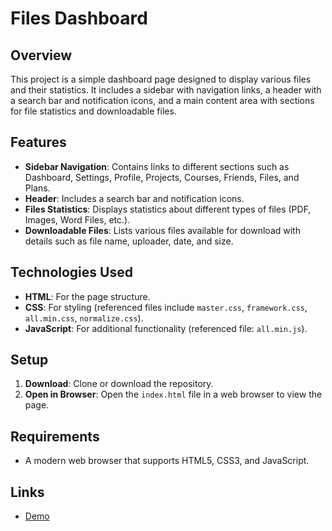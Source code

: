 # Files Dashboard

## Overview
This project is a simple dashboard page designed to display various files and their statistics. It includes a sidebar with navigation links, a header with a search bar and notification icons, and a main content area with sections for file statistics and downloadable files.

## Features
- **Sidebar Navigation**: Contains links to different sections such as Dashboard, Settings, Profile, Projects, Courses, Friends, Files, and Plans.
- **Header**: Includes a search bar and notification icons.
- **Files Statistics**: Displays statistics about different types of files (PDF, Images, Word Files, etc.).
- **Downloadable Files**: Lists various files available for download with details such as file name, uploader, date, and size.

## Technologies Used
- **HTML**: For the page structure.
- **CSS**: For styling (referenced files include `master.css`, `framework.css`, `all.min.css`, `normalize.css`).
- **JavaScript**: For additional functionality (referenced file: `all.min.js`).

## Setup
1. **Download**: Clone or download the repository.
2. **Open in Browser**: Open the `index.html` file in a web browser to view the page.

## Requirements
- A modern web browser that supports HTML5, CSS3, and JavaScript.

## Links
- [Demo](#)
